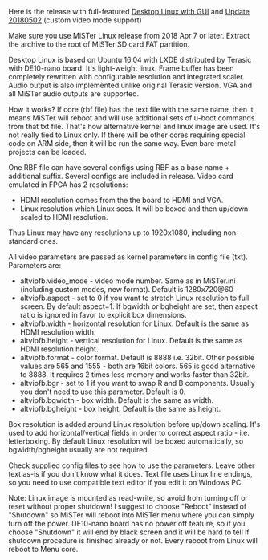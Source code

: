 Here is the release with full-featured [Desktop Linux with GUI](https://mega.nz/#!sdxw1RZB!XXPJ6Doz2uLLqYE3OlVltXKAZMvPKszssHqwSDicb6k) and [Update 20180502](https://mega.nz/#!YVgFiDLD!9HDzwoGvwwb5NUSOSeo5yl1H7MzMBMW-SIQLx2FYe1g) (custom video mode support)

Make sure you use MiSTer Linux release from 2018 Apr 7 or later.
Extract the archive to the root of MiSTer SD card FAT partition.

Desktop Linux is based on Ubuntu 16.04 with LXDE distributed by Terasic with DE10-nano board. It's light-weight linux. Frame buffer has been completely rewritten with configurable resolution and integrated scaler. Audio output is also implemented unlike original Terasic version. VGA and all MiSTer audio outputs are supported.

How it works?
If core (rbf file) has the text file with the same name, then it means MiSTer will reboot and will use additional sets of u-boot commands from that txt file. That's how alternative kernel and linux image are used.
It's not really tied to Linux only. If there will be other cores requiring special code on ARM side, then it will be run the same way. Even bare-metal projects can be loaded.

One RBF file can have several configs using RBF as a base name + additional suffix. Several configs are included in release. Video card emulated in FPGA has 2 resolutions: 
* HDMI resolution comes from the the board to HDMI and VGA.
* Linux resolution which Linux sees. It will be boxed and then up/down scaled to HDMI resolution. 

Thus Linux may have any resolutions up to 1920x1080, including non-standard ones.

All video parameters are passed as kernel parameters in config file (txt).
Parameters are:
* altvipfb.video_mode - video mode number. Same as in MiSTer.ini (including custom modes, new format). Default is 1280x720@60
* altvipfb.aspect - set to 0 if you want to stretch Linux resolution to full screen. By default aspect=1. If bgwidth or bgheight are set, then aspect ratio is ignored in favor to explicit box dimensions.
* altvipfb.width - horizontal resolution for Linux. Default is the same as HDMI resolution width.
* altvipfb.height - vertical resolution for Linux. Default is the same as HDMI resolution height.
* altvipfb.format - color format. Default is 8888 i.e. 32bit. Other possible values are 565 and 1555 - both are 16bit colors. 565 is good alternative to 8888. It requires 2 times less memory and works faster than 32bit.
* altvipfb.bgr - set to 1 if you want to swap R and B components. Usually you don't need to use this parameter. Default is 0.
* altvipfb.bgwidth - box width. Default is the same as width.
* altvipfb.bgheight - box height. Default is the same as height.

Box resolution is added around Linux resolution before up/down scaling. It's used to add horizontal/vertical fields in order to correct aspect ratio - i.e. letterboxing. By default Linux resolution will be boxed automatically, so  bgwidth/bgheight usually are not required.

Check supplied config files to see how to use the parameters. Leave other text as-is if you don't know what it does. Text file uses Linux line endings, so you need to use compatible text editor if you edit it on Windows PC.

Note:
Linux image is mounted as read-write, so avoid from turning off or reset without proper shutdown! I suggest to choose "Reboot" instead of "Shutdown" so MiSTer will reboot into MiSTer menu where you can simply turn off the power. DE10-nano board has no power off feature, so if you choose "Shutdown" it will end by black screen and it will be hard to tell if shutdown procedure is finished already or not.
Every reboot from Linux will reboot to Menu core.
